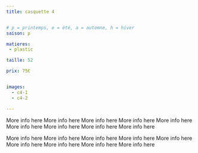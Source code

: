 ```yaml
---
title: casquette 4


# p = printemps, e = été, a = automne, h = hiver
saison: p

matieres:
 - plastic

taille: 52

prix: 75€


images:
  - c4-1
  - c4-2

---
```


More info here More info here More info here More info here More info here More info here More info here More info here More info here

More info here More info here More info here More info here More info here More info here More info here More info here More info here
